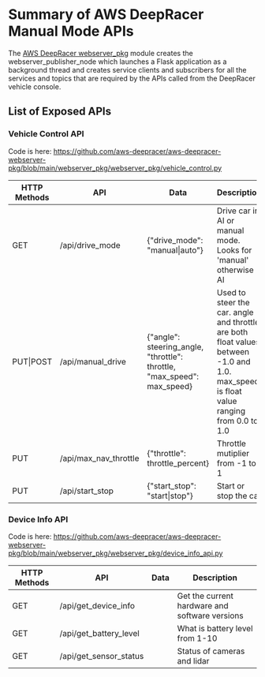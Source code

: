 # Summary of AWS DeepRacer Manual Mode APIs

The [AWS DeepRacer webserver_pkg]([https://duckduckgo.com](https://github.com/aws-deepracer/aws-deepracer-webserver-pkg/blob/main/webserver_pkg/webserver_pkg/webserver_publisher_node.py)) module creates the webserver_publisher_node which launches a Flask application as a background thread and creates service clients and subscribers for all the services and topics that are required by the APIs called from the DeepRacer vehicle console.

## List of Exposed APIs

### Vehicle Control API

Code is here: https://github.com/aws-deepracer/aws-deepracer-webserver-pkg/blob/main/webserver_pkg/webserver_pkg/vehicle_control.py

| HTTP Methods | API | Data | Description |
| -- | -- | -- | -- |
| GET | /api/drive_mode | {"drive_mode": "manual&#124;auto"} | Drive car in AI or manual mode. Looks for 'manual' otherwise AI |
| PUT&#124;POST | /api/manual_drive | {"angle": steering_angle, "throttle": throttle, "max_speed": max_speed} | Used to steer the car. angle and throttle are both float values between -1.0 and 1.0. max_speed is float value ranging from 0.0 to 1.0 |
| PUT | /api/max_nav_throttle | {"throttle": throttle_percent} | Throttle mutiplier from -1 to 1 |
| PUT | /api/start_stop | {"start_stop": "start&#124;stop"} | Start or stop the car |

### Device Info API

Code is here: https://github.com/aws-deepracer/aws-deepracer-webserver-pkg/blob/main/webserver_pkg/webserver_pkg/device_info_api.py

| HTTP Methods | API | Data | Description |
| -- | -- | -- | -- |
| GET | /api/get_device_info | | Get the current hardware and software versions |
| GET | /api/get_battery_level | | What is battery level from 1-10 |
| GET | /api/get_sensor_status | | Status of cameras and lidar |

